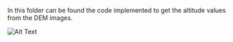In this folder can be found the code implemented to get the altitude values from the DEM images. 


![Alt Text](altitude.png?raw=true)
